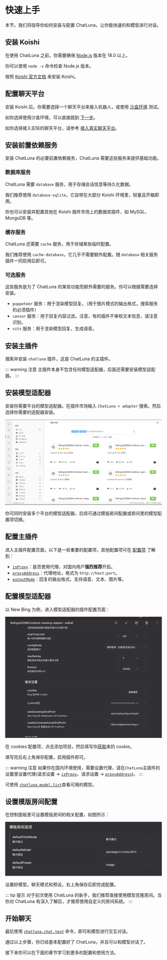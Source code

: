 # 快速上手

本节，我们将指导你如何安装与配置 ChatLuna，让你能快速的和模型进行对话。

## 安装 Koishi

在使用 ChatLuna 之前，你需要确保 [Node.js](https://nodejs.org/en) 版本在 18.0 以上。

你可以使用 `node -v` 命令检查 Node.js 版本。

按照 [Koishi 官方文档](https://koishi.chat/zh-CN/) 来安装 Koishi。

## 配置聊天平台

安装 Koishi 后，你需要选择一个聊天平台来接入机器人，或使用 [沙盒环境](https://koishi.chat/zh-CN/manual/console/sandbox.html) 测试。

如你选择使用沙盒环境，可以直接跳到 [下一步](/guide/getting-started.html#安装前置依赖插件)。

如你选择接入实际的聊天平台，请参考 [接入真实聊天平台](https://koishi.chat/zh-CN/manual/usage/adapter.html#%E6%8E%A5%E5%85%A5%E7%9C%9F%E5%AE%9E%E8%81%8A%E5%A4%A9%E5%B9%B3%E5%8F%B0)。

## 安装前置依赖服务

安装 ChatLuna 的必要前置依赖服务，ChatLuna 需要这些服务来提供基础功能。

### 数据库服务

ChatLuna 需要 `database` 服务，用于存储会话信息等持久化数据。

我们推荐使用 `database-sqlite`，它自带在大部分 Koishi 环境里，轻量且开箱即用。

你也可以安装并配置其他在 Koishi 插件市场上的数据库插件，如 MySQL、MongoDB 等。

### 缓存服务

ChatLuna 还需要 `cache` 服务，用于存储某些临时配置。

我们推荐使用 `cache-database`，它几乎不需要额外配置。随 `database` 相关服务插件一同启用后即可。

### 可选服务

这些服务是为了 ChatLuna 的某些功能而额外需要的服务。你可以根据需要选择安装。

- `puppeteer` 服务：用于渲染模型回复。（用于图片模式的输出格式，搜索服务的必须插件）
- `censor` 服务：用于回复内容过滤。注意，有的插件不审核文本信息，请注意识别。
- `vits` 服务：用于渲染模型回复，生成语音。

## 安装主插件

搜索并安装 `chatluna` 插件，这是 ChatLuna 的主插件。

::: warning 注意
主插件本身不包含任何模型适配器，后面还需要安装模型适配器。
:::

## 安装模型适配器

安装你需要平台的模型适配器。在插件市场输入 `ChatLuna + adapter` 搜索。然后选择你需要的适配器安装。

![image](../public//images/plugin_market_pic1.png)

你可同时安装多个平台的模型适配器，后续可通过模版房间配置或房间里的模型配置项切换。

## 配置主插件

进入主插件配置页面，以下是一些重要的配置项，其他配置项可在 [配置项](/guide/useful-configurations) 了解到：

- [`isProxy`](/guide/useful-configurations#代理设置)：是否使用代理，对国内用户**强烈推荐**开启。
- [`proxyAddress`](/guide/useful-configurations#代理设置)：代理地址，格式为 `http://host:port`。
- [`outputMode`](/guide/useful-configurations#回复选项)：回复的输出格式，支持语音、文本、图片等。

## 配置模型适配器

以 New Bing 为例，进入模型适配器的插件配置页面：

![images](../public/images/plugin_newbing_pic1.png)

在 cookies 配置项，点击添加项目，然后填写你[获取](/guild/useful-configurations)来的 cookie。

填写完后右上角保存配置，启用插件即可。

::: warning 注意
如果你在国内环境使用，需要设置代理，请在`ChatLuna`主插件的设置里设置代理(请求设置 -> [`isProxy`](./useful-configurations#isproxy)，请求设置 -> [`proxyAddress`](./useful-configurations#proxyaddress))。
:::

可使用 [`chatluna.model.list`](./useful-commands.md#列出语言模型列表)查看可用的模型。

## 设置模版房间配置

在控制面板里可设置模版房间的相关配置，如图所示：

![images](../public/images/plugin_template_room.png)

设置好模型，聊天模式和预设，右上角保存后即完成配置。

::: tip 提示
对于初次使用 ChatLuna 的新手，我们推荐直接使用模型克隆房间。当你对 ChatLuna 有深入了解后，才推荐使用自定义的房间系统。
:::

## 开始聊天

最后使用 [`chatluna.chat.text`](/guide/useful-commands#模型对话) 命令，即可和模型进行交互对话。

通过以上步骤，你已经基本配置好了 ChatLuna，并且可以和模型对话了。

接下来你可以在下面的章节学习到更多的配置和使用方法。
